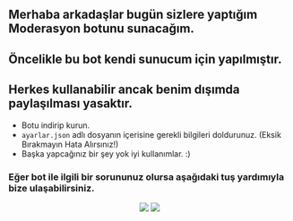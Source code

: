 ## Merhaba arkadaşlar bugün sizlere yaptığım **Moderasyon** botunu sunacağım.
## Öncelikle bu bot kendi sunucum için yapılmıştır.
## Herkes kullanabilir ancak benim dışımda paylaşılması yasaktır.

* Botu indirip kurun.
* `ayarlar.json` adlı dosyanın içerisine gerekli bilgileri doldurunuz. (Eksik Bırakmayın Hata Alırsınız!)
* Başka yapcağınız bir şey yok iyi kullanımlar. :)

### Eğer bot ile ilgili bir sorununuz olursa aşağıdaki tuş yardımıyla bize ulaşabilirsiniz.

<p align="center">
  <a href="https://https://discord.gg/qvbQ9MWmrZ"><img src="https://img.shields.io/badge/Desiré%20%20-1d202b.svg?&style=for-the-badge&logo=discord&logoColor=white"></a>
  <a href="https://discord.com/users/681250871119446025"><img src="https://img.shields.io/badge/Shréwd%20%20-1d202b.svg?&style=for-the-badge&logo=discord&logoColor=white"></a>
</p>
